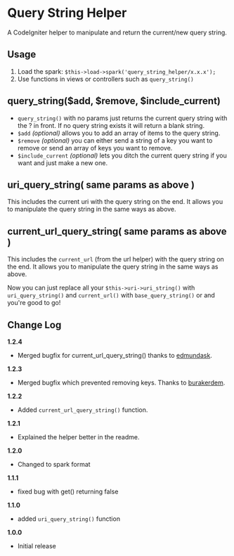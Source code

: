 Query String Helper
==================

A CodeIgniter helper to manipulate and return the current/new query string.

Usage
-----------------

1. Load the spark: ```$this->load->spark('query_string_helper/x.x.x');```
2. Use functions in views or controllers such as ```query_string()```

query\_string($add, $remove, $include\_current)
-----------------

* ```query_string()``` with no params just returns the current query string with the ? in front. If no query string exists it will return a blank string.
* ```$add``` _(optional)_ allows you to add an array of items to the query string.
* ```$remove``` _(optional)_ you can either send a string of a key you want to remove or send an array of keys you want to remove.
* ```$include_current``` _(optional)_ lets you ditch the current query string if you want and just make a new one.

uri\_query\_string( same params as above )
------------------

This includes the current uri with the query string on the end. It allows you to manipulate the query string in the same ways as above.


current\_url\_query\_string( same params as above )
------------------

This includes the ```current_url``` (from the url helper) with the query string on the end. It allows you to manipulate the query string in the same ways as above.

Now you can just replace all your ```$this->uri->uri_string()``` with ```uri_query_string()``` and ```current_url()``` with ```base_query_string()``` or and you're good to go!

Change Log
---------------------

**1.2.4**

* Merged bugfix for current_url_query_string() thanks to [edmundask](https://github.com/edmundask).

**1.2.3**

* Merged bugfix which prevented removing keys. Thanks to [burakerdem](https://github.com/burakerdem).

**1.2.2**

* Added ```current_url_query_string()``` function.

**1.2.1**

* Explained the helper better in the readme.

**1.2.0**

* Changed to spark format

**1.1.1**

* fixed bug with get() returning false

**1.1.0**

* added ```uri_query_string()``` function

**1.0.0**

* Initial release
